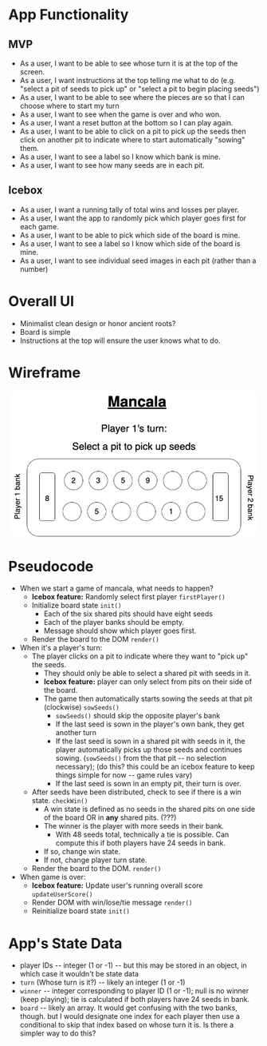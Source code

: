 # App Functionality

## MVP
- As a user, I want to be able to see whose turn it is at the top of the screen.
- As a user, I want instructions at the top telling me what to do (e.g. "select a pit of seeds to pick up" or "select a pit to begin placing seeds")
- As a user, I want to be able to see where the pieces are so that I can choose where to start my turn
- As a user, I want to see when the game is over and who won.
- As a user, I want a reset button at the bottom so I can play again.
- As a user, I want to be able to click on a pit to pick up the seeds then click on another pit to indicate where to start automatically "sowing" them.
- As a user, I want to see a label so I know which bank is mine.
- As a user, I want to see how many seeds are in each pit.

## Icebox
- As a user, I want a running tally of total wins and losses per player.
- As a user, I want the app to randomly pick which player goes first for each game.
- As a user, I want to be able to pick which side of the board is mine.
- As a user, I want to see a label so I know which side of the board is mine.
- As a user, I want to see individual seed images in each pit (rather than a number)

# Overall UI

- Minimalist clean design or honor ancient roots?
- Board is simple
- Instructions at the top will ensure the user knows what to do.

# Wireframe

<img title="Wireframe of Mancala" alt="wireframe" src="/images/Mancala_wireframe.drawio.png">

# Pseudocode

- When we start a game of mancala, what needs to happen?
    - **Icebox feature:** Randomly select first player ``firstPlayer()``
    - Initialize board state ``init()``
        - Each of the six shared pits should have eight seeds
        - Each of the player banks should be empty.
        - Message should show which player goes first.
    - Render the board to the DOM ``render()``
- When it's a player's turn:
    - The player clicks on a pit to indicate where they want to "pick up" the seeds.
        - They should only be able to select a shared pit with seeds in it.
        - **Icebox feature:** player can only select from pits on their side of the board.
        - The game then automatically starts sowing the seeds at that pit (clockwise) ``sowSeeds()``
            - ``sowSeeds()`` should skip the opposite player's bank
            - If the last seed is sown in the player's own bank, they get another turn 
            - If the last seed is sown in a shared pit with seeds in it, the player automatically picks up those seeds and continues sowing. (``sowSeeds()`` from the that pit -- no selection necessary); (do this? this could be an icebox feature to keep things simple for now -- game rules vary)
            - If the last seed is sown in an empty pit, their turn is over.
    - After seeds have been distributed, check to see if there is a win state.  ``checkWin()``
        - A win state is defined as no seeds in the shared pits on one side of the board OR in **any** shared pits. (???)
        - The winner is the player with more seeds in their bank.
            - With 48 seeds total, technically a tie is possible. Can compute this if both players have 24 seeds in bank.
        - If so, change win state.
        - If not, change player turn state.
    - Render the board to the DOM.  ``render()``
- When game is over:
    - **Icebox feature:** Update user's running overall score ``updateUserScore()`` 
    - Render DOM with win/lose/tie message ``render()``
    - Reinitialize board state ``init()``

# App's State Data

- player IDs -- integer (1 or -1) -- but this may be stored in an object, in which case it wouldn't be state data
- ``turn`` (Whose turn is it?) -- likely an integer (1 or -1)
- ``winner`` -- integer corresponding to player ID (1 or -1); null is no winner (keep playing); tie is calculated if both players have 24 seeds in bank.
- ``board`` -- likely an array. 
    It would get confusing with the two banks, though. but I would designate one index for each player then use a conditional to skip that index based on whose turn it is. Is there a simpler way to do this?